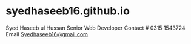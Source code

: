 # syedhaseeb16.github.io
Syed Haseeb ul Hussan
Senior Web Developer
Contact # 0315 1543724
Email Syedhaseeb16@gmail.com
